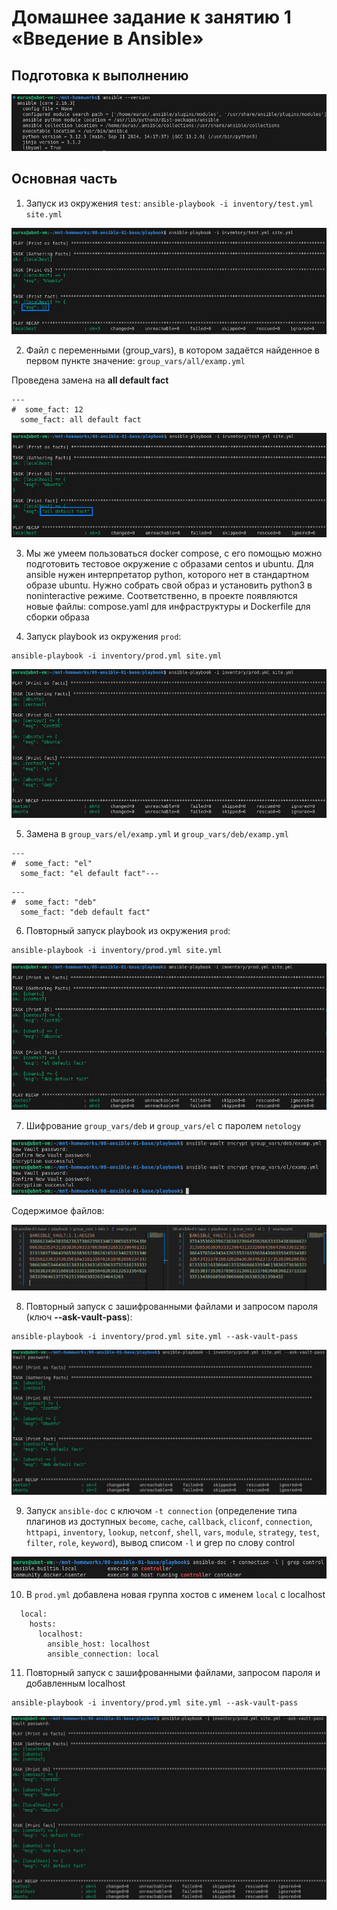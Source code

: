 # Домашнее задание к занятию 1 «Введение в Ansible»

## Подготовка к выполнению

![Image alt](https://github.com/littlelucidlynx/mnt-homeworks/blob/MNT-video/08-ansible-01-base/Screen/Image000.png)

## Основная часть

1. Запуск из окружения `test`: ```ansible-playbook -i inventory/test.yml site.yml```

![Image alt](https://github.com/littlelucidlynx/mnt-homeworks/blob/MNT-video/08-ansible-01-base/Screen/Image001.png)

2. Файл с переменными (group_vars), в котором задаётся найденное в первом пункте значение: `group_vars/all/examp.yml`

Проведена замена на **all default fact**

```
---
#  some_fact: 12
  some_fact: all default fact
```

![Image alt](https://github.com/littlelucidlynx/mnt-homeworks/blob/MNT-video/08-ansible-01-base/Screen/Image002.png)

3. Мы же умеем пользоваться docker compose, с его помощью можно подготовить тестовое окружение с образами centos и ubuntu. Для ansible нужен интерпретатор python, которого нет в стандартном образе ubuntu. Нужно собрать свой образ и установить python3 в noninteractive режиме. Соответственно, в проекте появляются новые файлы: compose.yaml для инфраструктуры и Dockerfile для сборки образа

4. Запуск playbook из окружения `prod`:

```
ansible-playbook -i inventory/prod.yml site.yml
```

![Image alt](https://github.com/littlelucidlynx/mnt-homeworks/blob/MNT-video/08-ansible-01-base/Screen/Image003.png)

5. Замена в `group_vars/el/examp.yml` и `group_vars/deb/examp.yml`

```
---
#  some_fact: "el"
  some_fact: "el default fact"---
```

```
---
#  some_fact: "deb"
  some_fact: "deb default fact"
```

6. Повторный запуск playbook из окружения `prod`:

```
ansible-playbook -i inventory/prod.yml site.yml
```

![Image alt](https://github.com/littlelucidlynx/mnt-homeworks/blob/MNT-video/08-ansible-01-base/Screen/Image004.png)

7. Шифрование `group_vars/deb` и `group_vars/el` с паролем `netology`

![Image alt](https://github.com/littlelucidlynx/mnt-homeworks/blob/MNT-video/08-ansible-01-base/Screen/Image005.png)

Содержимое файлов:

![Image alt](https://github.com/littlelucidlynx/mnt-homeworks/blob/MNT-video/08-ansible-01-base/Screen/Image006.png)

8. Повторный запуск с зашифрованными файлами и запросом пароля (ключ **--ask-vault-pass**):

```
ansible-playbook -i inventory/prod.yml site.yml --ask-vault-pass
```

![Image alt](https://github.com/littlelucidlynx/mnt-homeworks/blob/MNT-video/08-ansible-01-base/Screen/Image007.png)

9. Запуск `ansible-doc` с ключом `-t connection` (определение типа плагинов из доступных `become`, `cache`, `callback`, `cliconf`, `connection`, `httpapi`, `inventory`, `lookup`, `netconf`, `shell`, `vars`, `module`, `strategy`, `test`, `filter`, `role`, `keyword`), вывод списом `-l` и grep по слову control

![Image alt](https://github.com/littlelucidlynx/mnt-homeworks/blob/MNT-video/08-ansible-01-base/Screen/Image008.png)

10. В `prod.yml` добавлена новая группа хостов с именем `local` с localhost

```
  local:
    hosts:
      localhost:
        ansible_host: localhost
        ansible_connection: local
```

11. Повторный запуск с зашифрованными файлами, запросом пароля и добавленным localhost

```
ansible-playbook -i inventory/prod.yml site.yml --ask-vault-pass
```
![Image alt](https://github.com/littlelucidlynx/mnt-homeworks/blob/MNT-video/08-ansible-01-base/Screen/Image009.png)
